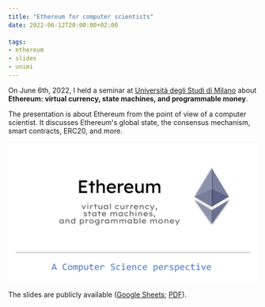 ```yaml
---
title: "Ethereum for computer scientists"
date: 2022-06-12T20:00:00+02:00

tags:
- ethereum
- slides
- unimi
---
```


On June 6th, 2022, I held a seminar at [Università degli Studi di Milano](https://www.di.unimi.it/ecm/home/aggiornamenti-e-archivi/tutte-le-notizie/content/ethereum-virtual-currency-state-machines-and-programmable-money.0000.UNIMIDIRE-98602) about **Ethereum: virtual currency, state machines, and programmable money**.

The presentation is about Ethereum from the point of view of a computer scientist. It discusses Ethereum's global state, the consensus mechanism, smart contracts, ERC20, and more.

<a href="https://docs.google.com/presentation/d/1M1UDURc5cw4R7FG3S0lk14v7H1fzbsP6sOO6LL98UfQ/edit#slide=id.p">
<img alt="First page of the presentation" src="EthereumSlidesCover.png" />
</a>

The slides are publicly available ([Google Sheets](https://docs.google.com/presentation/d/1M1UDURc5cw4R7FG3S0lk14v7H1fzbsP6sOO6LL98UfQ/edit?usp=sharing); [PDF](EthereumSlides-2022-05-26.pdf)).
